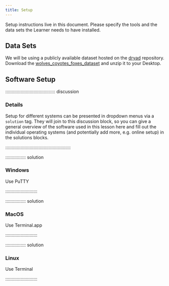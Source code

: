 ```yaml
---
title: Setup
---
```


Setup instructions live in this document. Please specify the tools and the data
sets the Learner needs to have installed.

## Data Sets

We will be using a publicly available dataset hosted on the [dryad](https://datadryad.org/) repository.
Download the [wolves_coyotes_foxes_dataset](https://datadryad.org/stash/downloads/file_stream/24074) and unzip it to your Desktop.

## Software Setup

::::::::::::::::::::::::::::::::::::::: discussion

### Details

Setup for different systems can be presented in dropdown menus via a `solution`
tag. They will join to this discussion block, so you can give a general overview
of the software used in this lesson here and fill out the individual operating
systems (and potentially add more, e.g. online setup) in the solutions blocks.

:::::::::::::::::::::::::::::::::::::::::::::::::::

:::::::::::::::: solution

### Windows

Use PuTTY

:::::::::::::::::::::::::

:::::::::::::::: solution

### MacOS

Use Terminal.app

:::::::::::::::::::::::::


:::::::::::::::: solution

### Linux

Use Terminal

:::::::::::::::::::::::::

